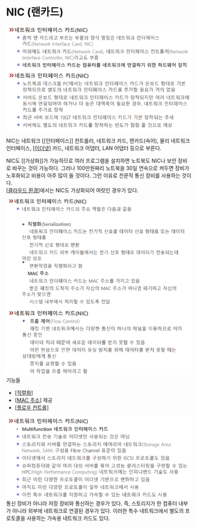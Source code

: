 # NIC (랜카드)

![NIC 자료](../attachments/2022-09-15-17-16-48.png)

NIC는 네트워크 [[인터페이스]] 컨트롤러, 네트워크 카드, 랜카드(속어), 물리 네트워크 인터페이스, [[이더넷]] 카드, 네트워크 어댑터, LAN 어댑터 등으로 부른다.  

NIC도 [[가상화]]가 가능하므로 여러 프로그램을 설치하면 노트북도 NIC나 보안 장비로 바꾸는 것이 가능하다. 그러나 100만원짜리 노트북을 30일 연속으로 켜두면 장비가 노후화되고 비용이 아주 많이 들 것이다. 그런 이유로 전문적 통신 장비를 사용하는 것이다.  
[[클라우드 환경]]에서는 NIC도 가상화되어 여럿인 경우가 있다. 


![NIC의 주요 기능](../attachments/2022-09-15-17-17-30.png)
기능들
- [[직렬화]]
- [[MAC 주소]] 제공
- [[플로우 컨트롤]]


![NIC의 다른 기능](../attachments/2022-09-15-17-19-12.png)
통신 장비가 아니라 저장 장비와 통신하는 경우가 있다. 즉, 스토리지가 한 컴퓨터 내부가 아니라 외부에 네트워크로 연결된 경우가 있다. 이러한 특수 네트워크에서 별도의 프로토콜을 사용하는 가속용 네트워크 카드도 있다. 

[//begin]: # "Autogenerated link references for markdown compatibility"
[이더넷]: 이더넷.md "이더넷"
[클라우드 환경]: <클라우드 환경.md> "클라우드 환경"
[직렬화]: 직렬화.md "직렬화"
[MAC 주소]: <MAC 주소.md> "MAC 주소"
[플로우 컨트롤]: <플로우 컨트롤.md> "플로우 컨트롤"
[//end]: # "Autogenerated link references"